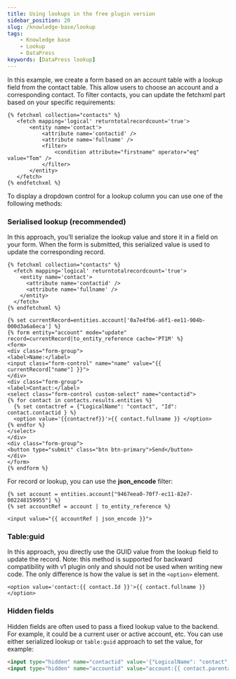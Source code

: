 ```yaml
---
title: Using lookups in the free plugin version
sidebar_position: 20
slug: /knowledge-base/lookup
tags:
    - Knowledge base
    - Lookup
    - DataPress
keywords: [DataPress lookup]  
---
```


In this example, we create a form based on an account table with a lookup field from the contact table. This allow users to choose an account and a corresponding contact. To filter contacts, you can update the fetchxml part based on your specific requirements:

 ```twig
{% fetchxml collection="contacts" %}
    <fetch mapping='logical' returntotalrecordcount='true'>
        <entity name='contact'>
            <attribute name='contactid' />
            <attribute name='fullname' />
            <filter>
                <condition attribute="firstname" operator="eq" value="Tom" />
            </filter>
        </entity>
    </fetch>
{% endfetchxml %}
 ```

To display a dropdown control for a lookup column you can use one of the following methods:

### Serialised lookup (recommended)
   
In this approach, you’ll serialize the lookup value and store it in a field on your form. When the form is submitted, this serialized value is used to update the corresponding record.

```twig
{% fetchxml collection="contacts" %}
  <fetch mapping='logical' returntotalrecordcount='true'>
    <entity name='contact'>
      <attribute name='contactid' />
      <attribute name='fullname' />
    </entity>
  </fetch>
{% endfetchxml %}

{% set currentRecord=entities.account['0a7e4fb6-a6f1-ee11-904b-000d3a6a6eca'] %}
{% form entity="account" mode="update" record=currentRecord|to_entity_reference cache='PT1M' %}
<form>
<div class="form-group">
<label>Name:</label>
<input class="form-control" name="name" value="{{ currentRecord["name"] }}">
</div>
<div class="form-group">
<label>Contact:</label>
<select class="form-control custom-select" name="contactid">
{% for contact in contacts.results.entities %}
  {% set contactref = {"LogicalName": "contact", "Id": contact.contactid } %}
  <option value='{{contactref}}'>{{ contact.fullname }} </option>
{% endfor %}
</select>
</div>
<div class="form-group">
<button type="submit" class="btn btn-primary">Send</button>
</div>
</form>
{% endform %}
```

For record or lookup, you can use the **json_encode** filter:

```twig
{% set account = entities.account["9467eea0-70f7-ec11-82e7-002248159955"] %}
{% set accountRef = account | to_entity_reference %}

<input value="{{ accountRef | json_encode }}">
```

### Table:guid

In this approach, you directly use the GUID value from the lookup field to update the record. Note: this method is supported for backward compatibility with v1 plugin only and should not be used when writing new code. The only difference is how the value is set in the `<option>` element.

```twig
<option value='contact:{{ contact.Id }}'>{{ contact.fullname }} </option>
```

### Hidden fields

Hidden fields are often used to pass a fixed lookup value to the backend. For example, it could be a current user or active account, etc. You can use either serialized lookup or `table:guid` approach to set the value, for example:

```html
<input type="hidden" name="contactid" value='{"LogicalName": "contact", "Id": contact.contactid }' />
<input type="hidden" name="accountid" value="account:{{ contact.parentaccount.Id }}" />
```

 